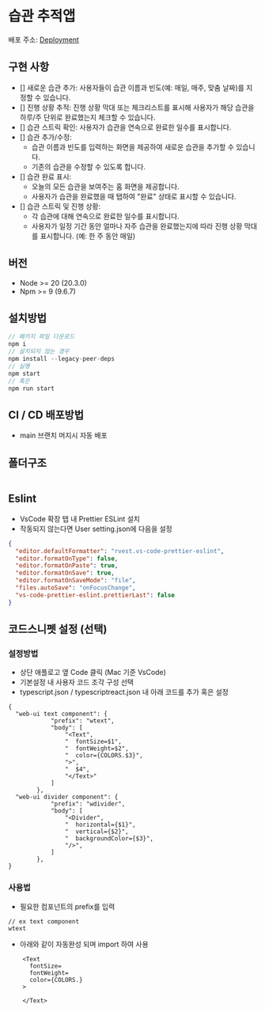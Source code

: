 # 습관 추적앱

배포 주소: [Deployment](https://habit-tracking-application.netlify.app)

## 구현 사항

- [] 새로운 습관 추가: 사용자들이 습관 이름과 빈도(예: 매일, 매주, 맞춤 날짜)를 지정할 수 있습니다.
- [] 진행 상황 추적: 진행 상황 막대 또는 체크리스트를 표시해 사용자가 해당 습관을 하루/주 단위로 완료했는지 체크할 수 있습니다.
- [] 습관 스트릭 확인: 사용자가 습관을 연속으로 완료한 일수를 표시합니다.
- [] 습관 추가/수정:
  - 습관 이름과 빈도를 입력하는 화면을 제공하여 새로운 습관을 추가할 수 있습니다.
  - 기존의 습관을 수정할 수 있도록 합니다.
- [] 습관 완료 표시:
  - 오늘의 모든 습관을 보여주는 홈 화면을 제공합니다.
  - 사용자가 습관을 완료했을 때 탭하여 "완료" 상태로 표시할 수 있습니다.
- [] 습관 스트릭 및 진행 상황:
  - 각 습관에 대해 연속으로 완료한 일수를 표시합니다.
  - 사용자가 일정 기간 동안 얼마나 자주 습관을 완료했는지에 따라 진행 상황 막대를 표시합니다. (예: 한 주 동안 매일)

## 버전

- Node >= 20 (20.3.0)
- Npm >= 9 (9.6.7)

## 설치방법

```javascript
// 패키지 파일 다운로드
npm i
// 설치되지 않는 경우
npm install --legacy-peer-deps
// 실행
npm start
// 혹은
npm run start
```

## CI / CD 배포방법

- main 브랜치 머지시 자동 배포

## 폴더구조

```

```

## Eslint

- VsCode 확장 탭 내 Prettier ESLint 설치
- 작동되지 않는다면 User setting.json에 다음을 설정

```json
{
  "editor.defaultFormatter": "rvest.vs-code-prettier-eslint",
  "editor.formatOnType": false,
  "editor.formatOnPaste": true,
  "editor.formatOnSave": true,
  "editor.formatOnSaveMode": "file",
  "files.autoSave": "onFocusChange",
  "vs-code-prettier-eslint.prettierLast": false
}
```

## 코드스니펫 설정 (선택)

### 설정방법

- 상단 애플로고 옆 Code 클릭 (Mac 기준 VsCode)
- 기본설정 내 사용자 코드 조각 구성 선택
- typescript.json / typescriptreact.json 내 아래 코드를 추가 혹은 설정

```
{
  "web-ui text component": {
			"prefix": "wtext",
			"body": [
				"<Text",
				"  fontSize=$1",
				"  fontWeight=$2",
				"  color={COLORS.$3}",
				">",
				"  $4",
				"</Text>"
			]
		},
  "web-ui divider component": {
			"prefix": "wdivider",
			"body": [
				"<Divider",
				"  horizontal={$1}",
				"  vertical={$2}",
				"  backgroundColor={$3}",
				"/>",
			]
		},
}
```

### 사용법

- 필요한 컴포넌트의 prefix를 입력

```
// ex text component
wtext
```

- 아래와 같이 자동완성 되며 import 하여 사용

```
    <Text
      fontSize=
      fontWeight=
      color={COLORS.}
    >

    </Text>
```

